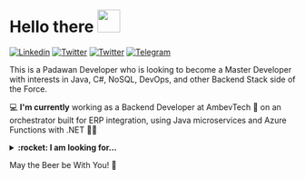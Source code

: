 # Hello there <img src="https://cdn4.iconfinder.com/data/icons/famous-characters-add-on-vol-1-flat/48/Famous_Character_-_Add_On_1-46-512.png" width="40">
[![Linkedin](https://img.shields.io/badge/Linkedin-123?style=flat&logo=Linkedin&color=1670de)](https://www.linkedin.com/in/atorresleticia/)
[![Twitter](https://img.shields.io/badge/Twitter-123?style=flat&logo=Twitter&color=03b6fc&logoColor=white)](https://twitter.com/atorresleticia_)
[![Twitter](https://img.shields.io/badge/Facebook-123?style=flat&logo=Facebook&color=blue&logoColor=white)](https://www.facebook.com/atorresleticia)
[![Telegram](https://img.shields.io/badge/Telegram-123?style=flat&logo=Telegram&color=white&logoColor=white)](https://telegram.me/atorresleticia)
<!--
**atorresleticia/atorresleticia** is a ✨ _special_ ✨ repository because its `README.md` (this file) appears on your GitHub profile.

Here are some ideas to get you started:

- 🔭 I’m currently working on ...
- 🌱 I’m currently learning ...
- 👯 I’m looking to collaborate on ...
- 🤔 I’m looking for help with ...
- 💬 Ask me about ...
- 📫 How to reach me: ...
- 😄 Pronouns: ...
- ⚡ Fun fact: ...
-->

This is a Padawan Developer who is looking to become a Master Developer with interests in Java, C#, NoSQL, DevOps, and other Backend Stack side of the Force. 

:computer: **I'm currently** working as a Backend Developer at AmbevTech 🍺 on an orchestrator built for ERP integration, using Java microservices and Azure Functions with .NET 👩‍💻

<details>
  
  <summary><b>:rocket: I am looking for...</b></summary>
  
  ###
  01. Evolve my Java and C# backend competence
  10. Did I hear "become a Tech Lead"?
     
</details>

May the Beer be With You! 🍻 

